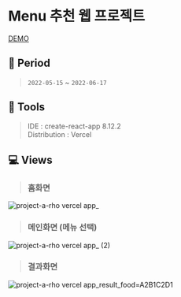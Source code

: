 # Menu 추천 웹 프로젝트

[DEMO](https://project-a-rho.vercel.app/)

## 📆 Period
> ```2022-05-15``` ~ ```2022-06-17```

## 🔧 Tools
> IDE : create-react-app 8.12.2 <br/>
> Distribution : Vercel

## 💻 Views
> ### 홈화면
![project-a-rho vercel app_](https://user-images.githubusercontent.com/104357560/234294692-cfeceb2b-937e-4c8b-be74-b306d0191a9f.png)


> ### 메인화면 (메뉴 선택)
![project-a-rho vercel app_ (2)](https://user-images.githubusercontent.com/104357560/234294558-298aa649-fd2a-4c22-80ac-1d558b75dd1b.png)


> ### 결과화면
![project-a-rho vercel app_result_food=A2B1C2D1](https://user-images.githubusercontent.com/104357560/234294713-3eaa5d76-5acc-4456-8b10-ffc7fb636152.png)

